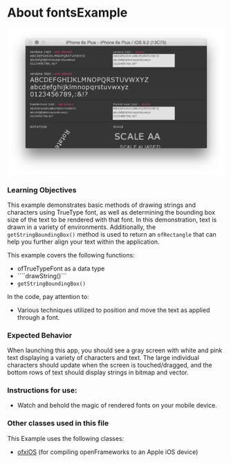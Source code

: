 # About fontsExample

![Screenshot of fontsExample](fontsExample.png)

### Learning Objectives

This example demonstrates basic methods of drawing strings and characters using TrueType font, as well as determining the bounding box size of the text to be rendered with that font. In this demonstration, text is drawn in a variety of environments. Additionally, the ```getStringBoundingBox()``` method is used to return an ```ofRectangle``` that can help you further align your text within the application.

This example covers the following functions:

* ofTrueTypeFont as a data type
* ````drawString()```
* ```getStringBoundingBox()```

In the code, pay attention to:

* Various techniques utilized to position and move the text as applied through a font.

### Expected Behavior

When launching this app, you should see a gray screen with white and pink text displaying a variety of characters and text. The large individual characters should update when the screen is touched/dragged, and the bottom rows of text should display strings in bitmap and vector.

### Instructions for use:

* Watch and behold the magic of rendered fonts on your mobile device.

### Other classes used in this file

This Example uses the following classes:

* [ofxiOS](http://openframeworks.cc/documentation/ofxiOS/) (for compiling openFrameworks to an Apple iOS device)
